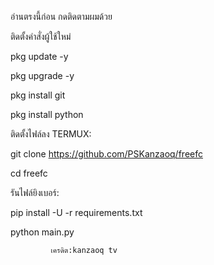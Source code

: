อ่านตรงนี้ก่อน
กดติดตามผมด้วย


ติดตั้งคำสั่งผู้ใช้ใหม่

pkg update -y

pkg upgrade -y

pkg install git

pkg install python

ติดตั้งไฟล์ลง TERMUX:

git clone https://github.com/PSKanzaoq/freefc

cd freefc

รันไฟล์ยิงเบอร์:

pip install -U -r requirements.txt

python main.py

             เครดิต:kanzaoq tv
